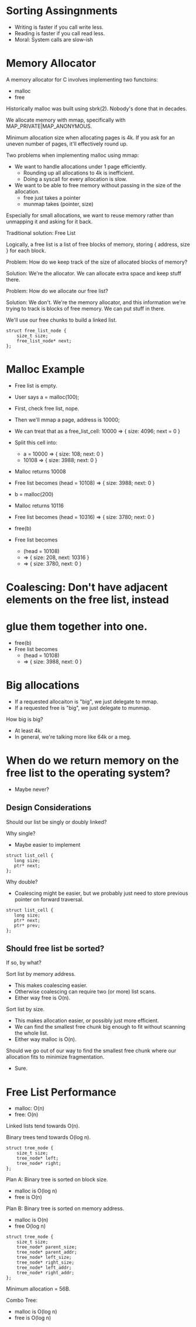 
# Sorting Assingnments

 - Writing is faster if you call write less.
 - Reading is faster if you call read less.
 - Moral: System calls are slow-ish

# Memory Allocator

A memory allocator for C involves implementing two functoins:

 - malloc
 - free

Historically malloc was built using sbrk(2). Nobody's done that
in decades.

We allocate memory with mmap, specifically with MAP\_PRIVATE|MAP\_ANONYMOUS.

Minimum allocation size when allocating pages is 4k. If you ask for an uneven
number of pages, it'll effectively round up.

Two problems when implementing malloc using mmap:

 - We want to handle allocations under 1 page efficiently.
   - Rounding up all allocations to 4k is inefficient.
   - Doing a syscall for every allocation is slow.
 - We want to be able to free memory without passing in the size
   of the allocation.
   - free just takes a pointer
   - munmap takes (pointer, size)

Especially for small allocations, we want to reuse memory rather than
unmapping it and asking for it back.

Traditional solution: Free List

Logically, a free list is a list of free blocks of memory, storing
{ address, size } for each block.

Problem: How do we keep track of the size of allocated blocks of
memory?

Solution: We're the allocator. We can allocate extra space and keep
stuff there.

Problem: How do we allocate our free list?

Solution: We don't. We're the memory allocator, and this information
we're trying to track is blocks of free memory. We can put stuff in
there.

We'll use our free chunks to build a linked list.

```
struct free_list_node {
    size_t size;
    free_list_node* next;
};
```

# Malloc Example

 * Free list is empty.
 * User says a = malloc(100);
 * First, check free list, nope.
 * Then we'll mmap a page, address is 10000;
 * We can treat that as a free\_list\_cell: 10000 => { size: 4096; next = 0 }
 * Split this cell into:
   * a = 10000 => { size: 108; next: 0 }
   * 10108 => { size: 3988; next: 0 }
 * Malloc returns 10008
 * Free list becomes (head = 10108) => { size: 3988; next: 0 }

 * b = malloc(200)
 * Malloc returns 10116
 * Free list becomes (head = 10316) => { size: 3780; next: 0 }

 * free(b)
 * Free list becomes 
   * (head = 10108)
   *  => { size: 208, next: 10316 }
   *  => { size: 3780, next: 0 }

# Coalescing: Don't have adjacent elements on the free list, instead
# glue them together into one.

 * free(b)
 * Free list becomes 
   * (head = 10108)
   *  => { size: 3988, next: 0 }

# Big allocations

 * If a requested allocaiton is "big", we just delegate to mmap.
 * If a requested free is "big", we just delegate to munmap. 

How big is big?

 * At least 4k.
 * In general, we're talking more like 64k or a meg.

# When do we return memory on the free list to the operating system?

 * Maybe never?

## Design Considerations

Should our list be singly or doubly linked?

Why single?

 - Maybe easier to implement

```
struct list_cell {
   long size;
   ptr* next;
};
```

Why double?

 - Coalescing might be easier, but we probably just need to
   store previous pointer on forward traversal.

```
struct list_cell {
   long size;
   ptr* next;
   ptr* prev;
};
```

## Should free list be sorted?

If so, by what?

Sort list by memory address.

 - This makes coalescing easier.
 - Otherwise coalescing can require two (or more) list scans.
 - Either way free is O(n).

Sort list by size.

 - This makes allocation easier, or possibly just more efficient.
 - We can find the smallest free chunk big enough to fit without
   scanning the whole list.
 - Either way malloc is O(n).

Should we go out of our way to find the smallest free chunk where
our allocation fits to minimize fragmentation.

 - Sure.

# Free List Performance

 - malloc: O(n)
 - free: O(n)

Linked lists tend towards O(n).

Binary trees tend towards O(log n).

```
struct tree_node {
    size_t size;
    tree_node* left;
    tree_node* right;
};
```

Plan A: Binary tree is sorted on block size.

 * malloc is O(log n)
 * free is O(n)

Plan B: Binary tree is sorted on memory address.

 * malloc is O(n)
 * free O(log n)

```
struct tree_node {
    size_t size;
    tree_node* parent_size;
    tree_node* parent_addr;
    tree_node* left_size;
    tree_node* right_size;
    tree_node* left_addr;
    tree_node* right_addr;
};
```

Minimum allocation = 56B.

Combo Tree:

 * malloc is O(log n)
 * free is O(log n)








 
 
